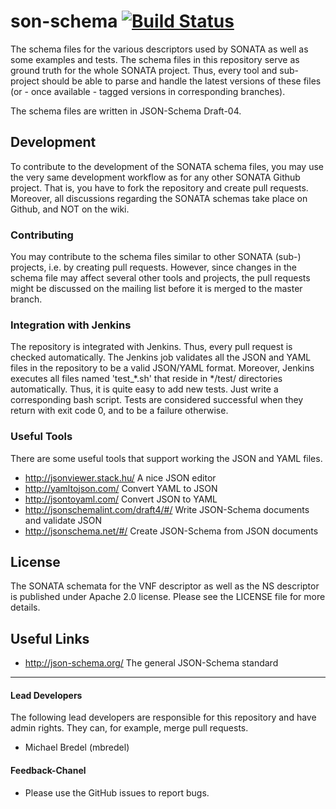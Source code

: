 # son-schema [![Build Status](http://jenkins.sonata-nfv.eu/buildStatus/icon?job=son-schema)](http://jenkins.sonata-nfv.eu/job/son-schema/)
The schema files for the various descriptors used by SONATA as well as some examples and tests. The schema files in this repository serve as ground truth for the whole SONATA project. Thus, every tool and sub-project should be able to parse and handle the latest versions of these files (or - once available - tagged versions in corresponding branches).


The schema files are written in JSON-Schema Draft-04.

## Development

To contribute to the development of the SONATA schema files, you may use the very same development workflow as for any other SONATA Github project. That is, you have to fork the repository and create pull requests. Moreover, all discussions regarding the SONATA schemas take place on Github, and NOT on the wiki.

### Contributing

You may contribute to the schema files similar to other SONATA (sub-) projects, i.e. by creating pull requests. However, since changes in the schema file may affect several other tools and projects, the pull requests might be discussed on the mailing list before it is merged to the master branch.

### Integration with Jenkins

The repository is integrated with Jenkins. Thus, every pull request is checked automatically. The Jenkins job validates all the JSON and YAML files in the repository to be a valid JSON/YAML format. Moreover, Jenkins executes all files named 'test_*.sh' that reside in */test/ directories automatically. Thus, it is quite easy to add new tests. Just write a corresponding bash script. Tests are considered successful when they return with exit code 0, and to be a failure otherwise.

### Useful Tools

There are some useful tools that support working the JSON and YAML files.

- http://jsonviewer.stack.hu/ A nice JSON editor
- http://yamltojson.com/ Convert YAML to JSON
- http://jsontoyaml.com/ Convert JSON to YAML
- http://jsonschemalint.com/draft4/#/ Write JSON-Schema documents and validate JSON
- http://jsonschema.net/#/ Create JSON-Schema from JSON documents

## License

The SONATA schemata for the VNF descriptor as well as the NS descriptor is published under Apache 2.0 license. Please see the LICENSE file for more details.

## Useful Links

- http://json-schema.org/ The general JSON-Schema standard

---
#### Lead Developers

The following lead developers are responsible for this repository and have admin rights. They can, for example, merge pull requests.

- Michael Bredel (mbredel)

#### Feedback-Chanel

* Please use the GitHub issues to report bugs.
